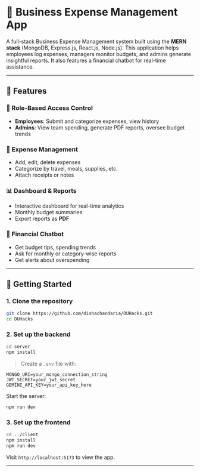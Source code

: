 # 💼 Business Expense Management App

A full-stack Business Expense Management system built using the **MERN stack** (MongoDB, Express.js, React.js, Node.js). This application helps employees log expenses, managers monitor budgets, and admins generate insightful reports. It also features a financial chatbot for real-time assistance.

---

## 📌 Features

### 👤 Role-Based Access Control
- **Employees**: Submit and categorize expenses, view history
- **Admins**: View team spending, generate PDF reports, oversee budget trends

### 💸 Expense Management
- Add, edit, delete expenses
- Categorize by travel, meals, supplies, etc.
- Attach receipts or notes

### 📊 Dashboard & Reports
- Interactive dashboard for real-time analytics
- Monthly budget summaries
- Export reports as **PDF**

### 🤖 Financial Chatbot
- Get budget tips, spending trends
- Ask for monthly or category-wise reports
- Get alerts about overspending

---

## 🚀 Getting Started

### 1. Clone the repository

```bash
git clone https://github.com/dishachandaria/DUHacks.git
cd DUHacks
```

### 2. Set up the backend

```bash
cd server
npm install
```

> Create a `.env` file with:

```env
MONGO_URI=your_mongo_connection_string
JWT_SECRET=your_jwt_secret
GEMINI_API_KEY=your_api_key_here
```

Start the server:

```bash
npm run dev
```

### 3. Set up the frontend

```bash
cd ../client
npm install
npm run dev
```

Visit `http://localhost:5173` to view the app.

---